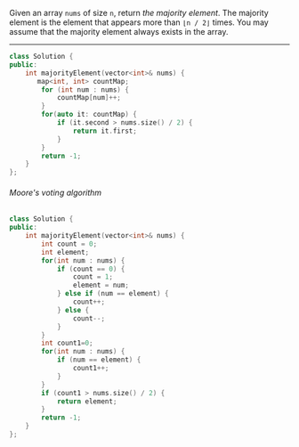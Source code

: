 Given an array `nums` of size `n`, return _the majority element_.
The majority element is the element that appears more than `⌊n / 2⌋` times. You may assume that the majority element always exists in the array.

---
```cpp
class Solution {
public:
    int majorityElement(vector<int>& nums) {
       map<int, int> countMap;
        for (int num : nums) {
            countMap[num]++;
        }
        for(auto it: countMap) {
            if (it.second > nums.size() / 2) {
                return it.first;
            }
        }
        return -1; 
    }
};
```

###### Moore's voting algorithm
```cpp
class Solution {
public:
    int majorityElement(vector<int>& nums) {
        int count = 0;
        int element;
        for(int num : nums) {
            if (count == 0) {
                count = 1;
                element = num;
            } else if (num == element) {
                count++;
            } else {
                count--;
            }
        }
        int count1=0;
        for(int num : nums) {
            if (num == element) {
                count1++;
            }
        }
        if (count1 > nums.size() / 2) {
            return element;
        }
        return -1; 
    }
};
```